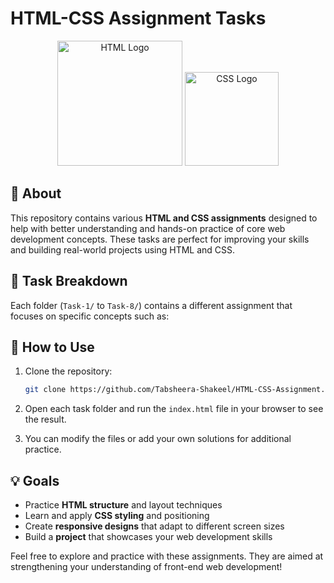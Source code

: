 # HTML-CSS Assignment Tasks

<p align="center">
  <img src="https://upload.wikimedia.org/wikipedia/commons/6/61/HTML5_logo_and_wordmark.svg" alt="HTML Logo" width="200"/>
  <img src="https://upload.wikimedia.org/wikipedia/commons/d/d5/CSS3_logo_and_wordmark.svg" alt="CSS Logo" width="150"/>
</p>

## 📄 About

This repository contains various **HTML and CSS assignments** designed to help with better understanding and hands-on practice of core web development concepts. These tasks are perfect for improving your skills and building real-world projects using HTML and CSS.

## 📁 Task Breakdown

Each folder (`Task-1/` to `Task-8/`) contains a different assignment that focuses on specific concepts such as:

## 🚀 How to Use

1. Clone the repository:
   ```bash
   git clone https://github.com/Tabsheera-Shakeel/HTML-CSS-Assignment.git
   ```

2. Open each task folder and run the `index.html` file in your browser to see the result.

3. You can modify the files or add your own solutions for additional practice.

## 💡 Goals

- Practice **HTML structure** and layout techniques
- Learn and apply **CSS styling** and positioning
- Create **responsive designs** that adapt to different screen sizes
- Build a **project** that showcases your web development skills

Feel free to explore and practice with these assignments. They are aimed at strengthening your understanding of front-end web development!
